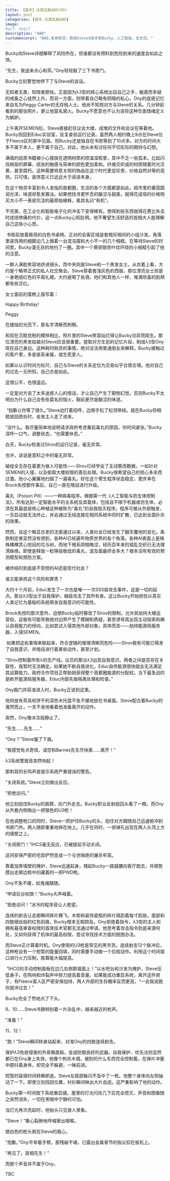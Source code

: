```yaml
---
title: 【盾冬】全面瓦解ABO[09]
layout: post
categories: [盾冬-全面瓦解ABO]
image:
#gif: mygif
description: "ABO"
customexcerpt: "ABO,未来架空，首相SteveX技术官Bucky，人工智能，全文完。"
---
```


Bucky向Steve详细解释了风险所在，但谁都没有预料到危险到来的速度会如此之快。

“先生，我送来点心和茶。”Ony轻轻敲了三下书房门。

Bucky立刻警觉地停下了与Steve的谈话。

无知者无畏，知晓者胆怯。正是因为λ3型的核心系统出自自己之手，敏感而多疑的戒备之心徒然上升。而另一方面，则带着自己略有阴暗的私心。Ony的底层记忆来自名为Peggy Carter的无存档人士。他尚不知晓对方与Steve的关系。几分钟前看到的那张照片，更让他莫名窝火。Bucky不愿意也不认为该将这种负面情绪定义为嫉妒。

上午离开SEMEN后，Steve直接赶往议会大楼，成堆的文件和会议在等着他。Bucky则回到Educ实验室，反复查验运行记录。虽然两人相约晚上9点在Steve位于Fleece区的家中见面。但Bucky还是独自在书房等到了10点多。对方的时间大多不属于本人，更不属于自己。对此，他从未有过任何不切实际的期待与幻想。

满墙的纸质书籍被小心摆放在透明材质的控温湿柜里，其中不乏一些孤本。比起闪烁绚丽的屏幕，纸张的触感与简单的颜色更加柔和。纤维交织成的材质随着时光泛黄，甚至腐朽。这种需要特意关照的物品在这个时代更显珍贵，价格自然对等的高昂。只可惜，装饰意义已远远大于阅读本身。

在这个物资丰富到令人发指的首都圈，生活的各个方面都是如此。超市里的番茄圆润光泽，味道却愈发寡淡。如果想找寻更怀念的酸涩与甜美，就得花成倍的价格购买大小不一表皮坑洼的最原始植株，美其名曰“有机”。

不完美，在工业化和智能电子化的冲击下变得稀有。想得到些东西就得花费比失去时成倍惨痛的代价，这一点Bucky心知肚明。他不奢望生活舒适的首相大人能理解自己这些小心思。



 书柜前放着极简的白色书桌椅。正对的会客区域是套橙灰相间的小组沙发。角落里装饰用的细脚边几上搁着一台混沌摆和大小不一的几个相框。在等待Steve的时间里，Bucky漫无目的地扫了一圈。其中一个黄铜银杏叶纹环绕的小相框引起了他的注意。

一群人满脸笑容地挤进镜头，而中央则是Steve和一个黑发女士。从衣着上看，大约是个略带正式的私人社交聚会。Steve穿着套浅灰色的西服，那位漂亮女士则是一身艳丽红色的平肩礼裙。大约是喝了些酒，他们和其他人一样，堆满欣喜的脸颊都有些泛红。

女士面前的蛋糕上面写着：

Happy Birthday!

Peggy

在蜡烛的光亮下，那名字清晰而刺眼。

和现在沉稳克制的模样相比，照片里的Steve笑容灿烂得让Bucky诧异而陌生。那位漂亮的黑发姑娘对Steve应该很重要。提取对方生前的记忆片段，制成λ3型Ony陪在自己身边。这种耗时耗资的事情，绝对没法用普通朋友来解释。Bucky接触过的客户里，多是直系亲属，或生死爱人。

如果以认识时间为标尺，自己与Steve的关系定位为交易似乎合情合理。他对自己的过去一无所知，自己亦是如此。

这很公平，也很遥远。

一定是对方说了太多迷惑人心的情话，才让自己产生了颠倒幻觉。否则Bucky不太明白为什么自己会有些莫名的恼火，胸前更尽是酸涩的味道。

 “抱歉让你等了很久。”Steve边打着招呼，边用手松了松领带结。就在Bucky将相框放回原处时，金发主人走了进来。

“没什么。我尽量简单地说明请求政府考虑重启毒丸的原因，你时间紧张。”Bucky深呼一口气，调整状态，“也需要休息。”

白天，Bucky检查过SIrov的运行记录，毫无异常。

也许，该说是意料之中的毫无异常。

破绽全无存在着更为骇人可能性——SIrov已经学会了主动篡改数据，一如针对SEMEN的入侵，以及偷取大楼权限的善后处理。Bucky很希望自己的担心多余而过激。他小心翼翼地扫描了一遍毒丸，好在这个寄生程序状态稳定，更庆幸在Brock失控那件事后，自己一直在暗自进行升级。

毒丸（Poison Pill）——一种病毒程序。根据第一代《人工智能与防生体控制法》，所有达到一定智能水平的主系统及其载体，包括且不限于机器或仿生体，必须在其最底层核心种植这种被称为“毒丸”的自我毁灭程序。程序可被从外部触发，一旦启动就无法终止，并会通过无线连接在相同系统中同时扩散，已达到全面扑杀的效果。

然而，自这个略显古老的法案通过以来，人类社会已经发生了翻天覆地的变化。条款制定者显然没有想到，各种AI已经遍布物质世界的各个角落。各种AI表面上是株株棵棵赏心悦目的花与树，而地下根系阴暗晦涩，经历百年来的错乱交织已无法理清脉络。即使是释放一粒等级极低的毒丸，波及面最终会多大？根本没有有效的预测模型和预防方案。

被终结的到底是不受控的AI还是现代社会？

谁又能承担这个风险和罪责？

大约十个月前，Educ发生了一次也是唯一一次SSS级攻击事件，这是一切的起点。那台λ3型出于自我保护，越级攻击了其所有者。这让Bucky开始担忧以真实人类记忆为基础的系统萌发自我意识的可能性。

Brock失控的那次意外，迫使Bucky临时篡改了SIrov的限制，允许其劫持大楼运营权。这极有可能导致她对边界产生了模糊和质疑，甚至诱导其出现主动探索和确认自我能力的倾向，比如尝试入侵其他外部对象，具体而言——劫持能源局服务器，入侵SEMEN。



 如果把这些事情串联起来，符合逻辑的推理清晰而危险——SIrov极有可能已萌发了自我意识，并暗自进行着某些动作，甚至计划。

“SIrov控制着所有λ的生产线。议员的那台λ3出现自我意识。两者之间是否存在关联性，我暂时无法确定。如果她不断自我进化，Educ自供能源很快就会无法满足其运算能力。政府合作项目正帮助她获得整个首都圈能源的分配权。当下最急迫的是断开能源局服务器，Educ内部先做隔离处理和检查。”

Ony敲门并获准进入时，Bucky正说到这里。

他将放有茶具和饼干的深色木托盘不急不缓地放在书桌面。Steve配合着Bucky的戛然而止，一言不发地看着他准备离开的动作。

突然，Ony像冰冻般静止了。

“先生……先生……”

“Ony？”Steve皱了下眉。

“我感觉有点奇怪，请您和Barnes先生尽快离……离开！”

λ3系统警报音突然响起！

那刺耳的长鸣声是提示系统严重错误的警告。

“关闭系统。”Steve立刻做出反应。

“拒绝访问。”

他立刻掐住Bucky的肩膀，向门外走去。Bucky职业反射般回头看了一眼。而Ony从外套内侧掏出一把银色的U3枪！

在他调整枪口的同时，Steve一把护住Bucky的头，抱住对方跟随自己迅速俯冲到书房门外。两人随即重重地摔在地上。几乎在同时，一排弹孔出现在两人头顶上方的墙壁之上。

“关闭房门！”IHCS毫无反应，已被提前手动关闭。

这间安保严密的宅邸俨然变成一个与世隔绝的屠杀牢笼。

靠着加厚墙壁的掩护，Steve迅速起身，拽起Bucky一路猫腰向客厅跑去，并顺势摸出走廊边柜中的藏着的一把PWD枪。

Ony不急不缓，如鬼魂跟随。

“申请后台权限！”Bucky大声喊着。

“拒绝访问！”冰冷的程序音让人绝望。

连续的射击让走廊瞬间碎片横飞。木柜和装饰瓷瓶的碎片隔刮着每寸肌肤。面部和四肢细丝般的红色刮痕，Bucky根本无暇顾及。Ony拒绝着指令，λ3型的主人和拥有最高审查权限的首席技术官都无法通过申请。他思考着攻击指令到底来源何处，又如何获得了机体的最高权限，尝试寻找技术方面的脱困办法。

而Steve正计算着时机。Ony使用的U3枪是常见的黑市货。连续射击12个脉冲后，这种枪会有一个短暂的能量回填，同时需要手动做一个拉栓动作。利用这个时间窗口进行火力压制，胜算能大幅提高。

 “IHCG的手动控制面板在边几右侧那墙面上！”以水吧台和沙发为掩护，Steve压低身子，在鸣响和炸裂声中努力提高着音量。如果能成功重启系统，离开这件房子，有Fleece富人区严密安保加持，两人外部的生存概率反而更高，“一会我说跑你就冲过去！”

Bucky完全了然地点了下头。

9、10……Steve冷静辨别着一片杂乱中，越来越近的枪声。

“准备！”

11、12！

“跑！”Steve瞬间转身站起来，对准Ony的四肢连续射击。

保护λ3免收侵害的外骨骼面板，变成防御良好的武器。自我保护、优先法则显然都已在Ony身上失效，他像个刺杀木偶，被别的什么东西完全控制着。在弹片冲量中颤抖着身体，却完全不躲避，一昧前进。

短暂的装填时间转瞬即逝。Steve左肩部躲闪不及中了一枪。他整个身体向左侧抽动了一下。即使立刻找回位置，衬衫瞬间映出大片血迹。这严重影响了他的动作。

Bucky第一时间按下系统重启键。屋里的灯光闪烁几下后完全熄灭，声音和图像随之突然消失，一切在黑暗中宁静的可怕。

当灯光再次亮起时，他抬头只见骇人景象。

“Steve！”撕心裂肺地呼喊窜出咽喉。

银白色的枪头抵在Steve的眉心。

“抱歉。”Ony平举着手臂。那残破不堪，已露出金属骨节的指尖扣在扳机上。

“再见了，首相先生！”

而那个声音并不属于Ony。



TBC
